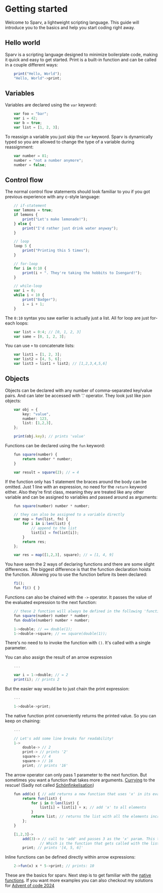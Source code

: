 # Getting started

Welcome to Sparv, a lightweight scripting language.
This guide will introduce you to the basics and help you start coding right away.

## Hello world

Sparv is a scripting language designed to minimize boilerplate code, making it quick and easy to get started.
Print is a built-in function and can be called in a couple different ways:

```ts
    print("Hello, World");
    "Hello, World"->print;
```

## Variables

Variables are declared using the ```var``` keyword:
```ts
    var foo = "bar";
    var i = 42;
    var b = true;
    var list = [1, 2, 3];
```
To reassign a variable you just skip the ```var``` keyword. Sparv is dynamically typed so you are allowed to change the type
of a variable during reassignment:
```ts
    var number = 81;
    number = "not a number anymore";
    number = false;
```

## Control flow

The normal control flow statements should look familiar to you if you got previous experience with any c-style language:
```ts
    // if-statement
    var lemons = true;
    if lemons {
        print("Let's make lemonade!");
    } else {
        print("I'd rather just drink water anyway");
    }

    // loop
    loop 5 {
        print("Printing this 5 times");
    }

    // for-loop
    for i in 0:10 {
        print(i + ". They're taking the hobbits to Isengard!");
    }

    // while-loop
    var i = 0;
    while i < 10 {
        print("Badger");
        i = i + 1;
    }
```

The ``0:10`` syntax you saw earlier is actually just a list. All for loop are just for-each loops:
```ts
    var list = 0:4; // [0, 1, 2, 3]
    var same = [0, 1, 2, 3];
```

You can use ``+`` to concatenate lists:
```ts
    var list1 = [1, 2, 3];
    var list2 = [4, 5, 6];
    var list3 = list1 + list2; // [1,2,3,4,5,6]
```
## Objects

Objects can be declared with any number of comma-separated key/value pairs. And can later be accessed with '.' operator.
They look just like json objects:
```ts
    var obj = {
        key: "value",
        number: 123,
        list: [1,2,3],
    };

    print(obj.key); // prints 'value'
```

Functions can be declared using the ``fun`` keyword:
```ts
    fun square(number) {
        return number * number;
    }

    var result = square(2); // = 4
```
If the function only has 1 statement the braces around the body can be omitted.
Just 1 line with an expression, no need for the ```return``` keyword either. Also 
they're first class, meaning they are treated like any other variable and can be 
assigned to variables and passed around as arguments:
```ts
    fun square(number) number * number;

    // they can also be assigned to a variable directly
    var map = fun(list, fn) {
        for i in i:len(list) {
            // append to the list
            list[i] = fn(list[i]);
        }
        return res;
    };

    var res = map([1,2,3], square); // = [1, 4, 9]
```

You have seen the 2 ways of declaring functions and there are some slight differences.
The biggest difference is that the function declaration hoists the function. Allowing you to use the function before its been
declared:

```ts
    f1();
    fun f1() { }
```

Functions can also be chained with the ``->`` operator. It passes the value of the evaluated expression to the next function:
```ts
    // these 2 function will always be defined in the following 'function' examples
    fun square(number) number * number;
    fun double(number) number + number;

    1->double; // == double(1);
    1->double->square; // == square(double(1));
```
There's no need to to invoke the function with ``()``. It's called with a single parameter.  


You can also assign the result of an arrow expression
```ts
    ...

    var i = 1->double; // = 2
    print(i); // prints 2
```
But the easier way would be to just chain the print expression:
```ts
    ...

    1->double->print;
```
The native function print conveniently returns the printed value. So you can keep on chaining:
```ts
    ...

    // Let's add some line breaks for readability!
    1->
        double-> // 2
        print-> // prints '2'
        square-> // 4
        square-> // 16
        print; // prints '16'

```
The arrow operator can only pass 1 parameter to the next function. But sometimes you want
a function that takes more arguments. [Currying](https://en.wikipedia.org/wiki/Currying#) to the rescue!
(Sadly not called [Schönfinkelisation](https://en.wikipedia.org/wiki/Moses_Sch%C3%B6nfinkel))
```ts
    fun add(x) { // add returns a new function that uses 'x' in its evaluation
        return fun(list) {
            for i in 0:len(list) {
                list[i] = list[i] + x; // add 'x' to all elements
            }
            return list; // returns the list with all the elements incremented with 'x'
        };
    }

    [1,2,3]->
        add(3)-> // call to 'add' and passes 3 as the 'x' param. This then returns the inner function of add.
                // Which is the function that gets called with the list as the parameter.
        print; // prints '[4, 5, 6]'
```
Inline functions can be defined directly within arrow expressions:
```ts
    2->fun(x) x * 5->print; // prints: 10
```

These are the basics for sparv. Next step is to get familiar with the [native functions]().
If you want more examples you can also checkout my solutions for [Advent of code 2024](https://github.com/lhedeby/aoc-2024-sparv)

